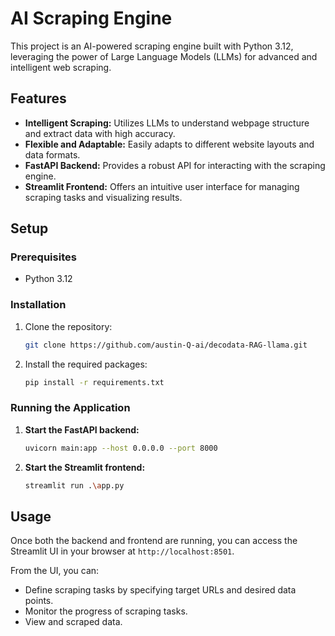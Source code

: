 # AI Scraping Engine

This project is an AI-powered scraping engine built with Python 3.12, leveraging the power of Large Language Models (LLMs) for advanced and intelligent web scraping.

## Features

* **Intelligent Scraping:** Utilizes LLMs to understand webpage structure and extract data with high accuracy.
* **Flexible and Adaptable:** Easily adapts to different website layouts and data formats.
* **FastAPI Backend:** Provides a robust API for interacting with the scraping engine.
* **Streamlit Frontend:** Offers an intuitive user interface for managing scraping tasks and visualizing results.

## Setup

### Prerequisites

* Python 3.12

### Installation

1. Clone the repository:
   ```bash
   git clone https://github.com/austin-Q-ai/decodata-RAG-llama.git 
   ```
2. Install the required packages:
   ```bash
   pip install -r requirements.txt
   ```

### Running the Application

1. **Start the FastAPI backend:**
   ```bash
   uvicorn main:app --host 0.0.0.0 --port 8000
   ```
2. **Start the Streamlit frontend:**
   ```bash
   streamlit run .\app.py 
   ```

## Usage

Once both the backend and frontend are running, you can access the Streamlit UI in your browser at `http://localhost:8501`. 

From the UI, you can:

* Define scraping tasks by specifying target URLs and desired data points.
* Monitor the progress of scraping tasks.
* View and scraped data.

